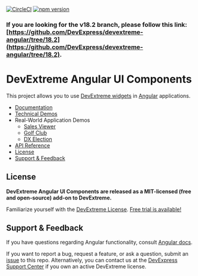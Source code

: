 [![CircleCI](https://img.shields.io/circleci/project/github/DevExpress/devextreme-angular/master.svg)](https://circleci.com/gh/DevExpress/devextreme-angular) [![npm version](https://badge.fury.io/js/devextreme-angular.svg)](https://badge.fury.io/js/devextreme-angular)

### If you are looking for the v18.2 branch, please follow this link: [https://github.com/DevExpress/devextreme-angular/tree/18.2](https://github.com/DevExpress/devextreme-angular/tree/18.2).

# DevExtreme Angular UI Components #

This project allows you to use [DevExtreme widgets](http://js.devexpress.com/Demos/WidgetsGallery/) in [Angular](https://angular.io/) applications.

* [Documentation](https://js.devexpress.com/Documentation/Guide/Angular_Components/DevExtreme_Angular_Components/)
* [Technical Demos](https://js.devexpress.com/Demos/WidgetsGallery/Demo/DataGrid/Overview/Angular/Light/)
* Real-World Application Demos
    * [Sales Viewer](https://github.com/DevExpress/SalesViewer)
    * [Golf Club](https://github.com/DevExpress/golfclub)
    * [DX Election](https://github.com/DevExpress/dx-election)
* [API Reference](http://js.devexpress.com/Documentation/ApiReference/)
* [License](#license)
* [Support & Feedback](#support-feedback)

## <a name="license"></a>License ##

**DevExtreme Angular UI Components are released as a MIT-licensed (free and open-source) add-on to DevExtreme.**

Familiarize yourself with the [DevExtreme License](https://js.devexpress.com/Licensing/). [Free trial is available!](http://js.devexpress.com/Buy/)

## <a name="support-feedback"></a>Support & Feedback ##

If you have questions regarding Angular functionality, consult [Angular docs](https://angular.io/docs).

If you want to report a bug, request a feature, or ask a question, submit an [issue](https://github.com/DevExpress/devextreme-angular/issues) to this repo. Alternatively, you can contact us at the [DevExpress Support Center](https://www.devexpress.com/Support/Center) if you own an active DevExtreme license.